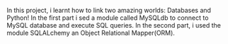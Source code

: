 In this project, i learnt how to link two amazing worlds: Databases and Python! In the first part i sed a module called MySQLdb to connect to MySQL database and execute SQL queries. In the second part, i used the module SQLALchemy an Object Relational Mapper(ORM).
